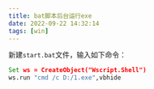 ```yaml
---
title: bat脚本后台运行exe
date: 2022-09-22 14:32:14
tags: [win]
---
```


新建`start.bat`文件，输入如下命令：

```bat
Set ws = CreateObject("Wscript.Shell") 
ws.run "cmd /c D:/1.exe",vbhide
```
```
